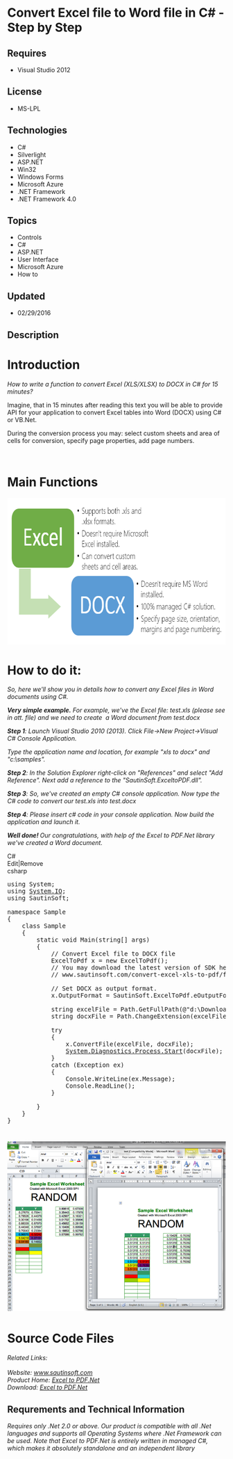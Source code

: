 # Convert Excel file to Word file in C# - Step by Step
## Requires
- Visual Studio 2012
## License
- MS-LPL
## Technologies
- C#
- Silverlight
- ASP.NET
- Win32
- Windows Forms
- Microsoft Azure
- .NET Framework
- .NET Framework 4.0
## Topics
- Controls
- C#
- ASP.NET
- User Interface
- Microsoft Azure
- How to
## Updated
- 02/29/2016
## Description

<h1>Introduction</h1>
<p><em>How to write a function to convert Excel (XLS/XLSX) to DOCX in C# for 15 minutes?</em></p>
<p><span>Imagine, that in 15 minutes after reading this text you will be able to provide API for your application to convert Excel tables into Word (DOCX) using C# or VB.Net.</span></p>
<p>During the conversion process you may: select custom sheets and area of cells for conversion, specify page properties, add page numbers.</p>
<p><em><br>
</em></p>
<h1>Main Functions</h1>
<p><img id="149065" src="149065-exceltodocx.png" alt="" width="686" height="338"></p>
<h1>How to do it:</h1>
<p><em>So, here we'll show you in details how to convert any Excel files in Word documents using C#.</em></p>
<p><em><strong><span class="blue12b">Very simple example.</span></strong>&nbsp;For example, we've the Excel file: test.xls (please see in att. file) and we need to create &nbsp;a Word document from&nbsp;test.docx</em></p>
<p><em><span class="blue12b"><strong>Step 1</strong>:</span>&nbsp;Launch Visual Studio 2010 (2013). Click File-&gt;New Project-&gt;Visual C# Console Application.</em></p>
<p><em>Type the application name and location, for example &quot;xls to docx&quot; and &quot;c:\samples&quot;.</em></p>
<p><em><span class="blue12b"><strong>Step 2</strong>:</span>&nbsp;In the Solution Explorer right-click on &quot;References&quot; and select &quot;Add Reference&quot;. Next add a reference to the &quot;SautinSoft.ExceltoPDF.dll&quot;</em><em>.</em></p>
<p><em><span class="blue12b"><strong>Step 3</strong>:</span>&nbsp;So, we've created an empty C# console application. Now type the C# code to convert our test.xls into test.docx</em></p>
<p><em><strong>Step 4</strong>: Please insert c# code in your console application.&nbsp;Now build the application and launch it.</em></p>
<p><em><strong><span class="blue12b">Well done!</span>&nbsp;</strong>Our congratulations, with help of the Excel to PDF.Net library we've created a Word document.</em></p>
<div class="scriptcode">
<div class="pluginEditHolder" pluginCommand="mceScriptCode">
<div class="title"><span>C#</span></div>
<div class="pluginLinkHolder"><span class="pluginEditHolderLink">Edit</span>|<span class="pluginRemoveHolderLink">Remove</span></div>
<span class="hidden">csharp</span>

<div class="preview">
<pre class="csharp"><span class="cs__keyword">using</span>&nbsp;System;&nbsp;
<span class="cs__keyword">using</span>&nbsp;<a class="libraryLink" href="https://msdn.microsoft.com/en-US/library/System.IO.aspx" target="_blank" title="Auto generated link to System.IO">System.IO</a>;&nbsp;
<span class="cs__keyword">using</span>&nbsp;SautinSoft;&nbsp;
&nbsp;
<span class="cs__keyword">namespace</span>&nbsp;Sample&nbsp;
{&nbsp;
&nbsp;&nbsp;&nbsp;&nbsp;<span class="cs__keyword">class</span>&nbsp;Sample&nbsp;
&nbsp;&nbsp;&nbsp;&nbsp;{&nbsp;
&nbsp;&nbsp;&nbsp;&nbsp;&nbsp;&nbsp;&nbsp;&nbsp;<span class="cs__keyword">static</span>&nbsp;<span class="cs__keyword">void</span>&nbsp;Main(<span class="cs__keyword">string</span>[]&nbsp;args)&nbsp;
&nbsp;&nbsp;&nbsp;&nbsp;&nbsp;&nbsp;&nbsp;&nbsp;{&nbsp;
&nbsp;&nbsp;&nbsp;&nbsp;&nbsp;&nbsp;&nbsp;&nbsp;&nbsp;&nbsp;&nbsp;&nbsp;<span class="cs__com">//&nbsp;Convert&nbsp;Excel&nbsp;file&nbsp;to&nbsp;DOCX&nbsp;file</span>&nbsp;
&nbsp;&nbsp;&nbsp;&nbsp;&nbsp;&nbsp;&nbsp;&nbsp;&nbsp;&nbsp;&nbsp;&nbsp;ExcelToPdf&nbsp;x&nbsp;=&nbsp;<span class="cs__keyword">new</span>&nbsp;ExcelToPdf();&nbsp;
&nbsp;&nbsp;&nbsp;&nbsp;&nbsp;&nbsp;&nbsp;&nbsp;&nbsp;&nbsp;&nbsp;&nbsp;<span class="cs__com">//&nbsp;You&nbsp;may&nbsp;download&nbsp;the&nbsp;latest&nbsp;version&nbsp;of&nbsp;SDK&nbsp;here:&nbsp;</span>&nbsp;
&nbsp;&nbsp;&nbsp;&nbsp;&nbsp;&nbsp;&nbsp;&nbsp;&nbsp;&nbsp;&nbsp;&nbsp;<span class="cs__com">//&nbsp;www.sautinsoft.com/convert-excel-xls-to-pdf/free-download-spreadsheet-xls-excel-to-pdf-component.php</span>&nbsp;
&nbsp;&nbsp;&nbsp;&nbsp;&nbsp;&nbsp;&nbsp;&nbsp;&nbsp;&nbsp;&nbsp;&nbsp;&nbsp;
&nbsp;&nbsp;&nbsp;&nbsp;&nbsp;&nbsp;&nbsp;&nbsp;&nbsp;&nbsp;&nbsp;&nbsp;<span class="cs__com">//&nbsp;Set&nbsp;DOCX&nbsp;as&nbsp;output&nbsp;format.</span>&nbsp;
&nbsp;&nbsp;&nbsp;&nbsp;&nbsp;&nbsp;&nbsp;&nbsp;&nbsp;&nbsp;&nbsp;&nbsp;x.OutputFormat&nbsp;=&nbsp;SautinSoft.ExcelToPdf.eOutputFormat.Docx;&nbsp;
&nbsp;
&nbsp;&nbsp;&nbsp;&nbsp;&nbsp;&nbsp;&nbsp;&nbsp;&nbsp;&nbsp;&nbsp;&nbsp;<span class="cs__keyword">string</span>&nbsp;excelFile&nbsp;=&nbsp;Path.GetFullPath(@<span class="cs__string">&quot;d:\Download\test.xls&quot;</span>);&nbsp;
&nbsp;&nbsp;&nbsp;&nbsp;&nbsp;&nbsp;&nbsp;&nbsp;&nbsp;&nbsp;&nbsp;&nbsp;<span class="cs__keyword">string</span>&nbsp;docxFile&nbsp;=&nbsp;Path.ChangeExtension(excelFile,&nbsp;<span class="cs__string">&quot;.docx&quot;</span>);&nbsp;;&nbsp;
&nbsp;
&nbsp;&nbsp;&nbsp;&nbsp;&nbsp;&nbsp;&nbsp;&nbsp;&nbsp;&nbsp;&nbsp;&nbsp;<span class="cs__keyword">try</span>&nbsp;
&nbsp;&nbsp;&nbsp;&nbsp;&nbsp;&nbsp;&nbsp;&nbsp;&nbsp;&nbsp;&nbsp;&nbsp;{&nbsp;
&nbsp;&nbsp;&nbsp;&nbsp;&nbsp;&nbsp;&nbsp;&nbsp;&nbsp;&nbsp;&nbsp;&nbsp;&nbsp;&nbsp;&nbsp;&nbsp;x.ConvertFile(excelFile,&nbsp;docxFile);&nbsp;
&nbsp;&nbsp;&nbsp;&nbsp;&nbsp;&nbsp;&nbsp;&nbsp;&nbsp;&nbsp;&nbsp;&nbsp;&nbsp;&nbsp;&nbsp;&nbsp;<a class="libraryLink" href="https://msdn.microsoft.com/en-US/library/System.Diagnostics.Process.Start.aspx" target="_blank" title="Auto generated link to System.Diagnostics.Process.Start">System.Diagnostics.Process.Start</a>(docxFile);&nbsp;
&nbsp;&nbsp;&nbsp;&nbsp;&nbsp;&nbsp;&nbsp;&nbsp;&nbsp;&nbsp;&nbsp;&nbsp;}&nbsp;
&nbsp;&nbsp;&nbsp;&nbsp;&nbsp;&nbsp;&nbsp;&nbsp;&nbsp;&nbsp;&nbsp;&nbsp;<span class="cs__keyword">catch</span>&nbsp;(Exception&nbsp;ex)&nbsp;
&nbsp;&nbsp;&nbsp;&nbsp;&nbsp;&nbsp;&nbsp;&nbsp;&nbsp;&nbsp;&nbsp;&nbsp;{&nbsp;
&nbsp;&nbsp;&nbsp;&nbsp;&nbsp;&nbsp;&nbsp;&nbsp;&nbsp;&nbsp;&nbsp;&nbsp;&nbsp;&nbsp;&nbsp;&nbsp;Console.WriteLine(ex.Message);&nbsp;
&nbsp;&nbsp;&nbsp;&nbsp;&nbsp;&nbsp;&nbsp;&nbsp;&nbsp;&nbsp;&nbsp;&nbsp;&nbsp;&nbsp;&nbsp;&nbsp;Console.ReadLine();&nbsp;
&nbsp;&nbsp;&nbsp;&nbsp;&nbsp;&nbsp;&nbsp;&nbsp;&nbsp;&nbsp;&nbsp;&nbsp;}&nbsp;
&nbsp;
&nbsp;&nbsp;&nbsp;&nbsp;&nbsp;&nbsp;&nbsp;&nbsp;}&nbsp;
&nbsp;&nbsp;&nbsp;&nbsp;}&nbsp;
}&nbsp;
</pre>
</div>
</div>
</div>
<h1><img id="149066" src="149066-scr.png" alt=""></h1>
<h1>Source Code Files</h1>
<div><em>Related Links:</em></div>
<div><em><br>
Website:&nbsp;<a href="http://www.sautinsoft.com/">www.sautinsoft.com</a><br>
Product Home: <a href="http://sautinsoft.com/convert-excel-xls-to-pdf/spreadsheet-xls-excel-to-pdf-export-component-asp.net.php">
Excel to PDF.Net</a><br>
Download:&nbsp;<a href="http://sautinsoft.com/thankyou.php?download=exceltopdf_net.zip">Excel to PDF.Net</a><br>
</em></div>
<h2 class="H2Text">Requrements and Technical Information</h2>
<p class="CommonText"><em>Requires only .Net 2.0 or above. Our product is compatible with all .Net languages and supports all Operating Systems where .Net Framework can be used. Note that Excel to PDF.Net is entirely written in managed C#, which makes it
 absolutely standalone and an independent library</em></p>
